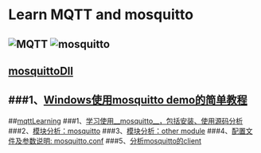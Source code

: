 # Learn MQTT and mosquitto
![MQTT](https://github.com/happyHeartJ/learningMqtt/blob/master/imgs/mqttorg-glow.png) ![mosquitto](https://github.com/happyHeartJ/learningMqtt/blob/master/imgs/mosquitto-fit.png)
----
## [mosquittoDll](https://github.com/happyHeartJ/learningMqtt/tree/master/moquittoDll)
###1、[Windows使用mosquitto demo的简单教程](https://github.com/happyHeartJ/learningMqtt/blob/master/moquittoDll/useMosquittoDemo.markdown)
----
##[mqttLearning](https://github.com/happyHeartJ/learningMqtt/tree/master/mqttLearning)
###1、[学习使用__mosquitto__，包括安装、使用源码分析](https://github.com/happyHeartJ/learningMqtt/blob/master/mqttLearning/mosquittoLearn.markdown)
###2、[模块分析：mosquitto](https://github.com/happyHeartJ/learningMqtt/blob/master/mqttLearning/mosquittoModule.markdown) 
###3、[模块分析：other module](https://github.com/happyHeartJ/learningMqtt/blob/master/mqttLearning/otherModule.markdown)
###4、[配置文件及参数说明: mosquitto.conf](https://github.com/happyHeartJ/learningMqtt/blob/master/mqttLearning/configuration.markdown)
###5、[分析mosquitto的client](https://github.com/happyHeartJ/learningMqtt/blob/master/mqttLearning/pub_sbu_client.markdown)
